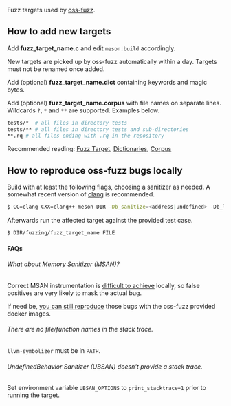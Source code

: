Fuzz targets used by [oss-fuzz](https://github.com/google/oss-fuzz/).

## How to add new targets

Add **fuzz_target_name.c** and edit `meson.build` accordingly.

New targets are picked up by oss-fuzz automatically within a day. Targets must not be renamed once added.

Add (optional) **fuzz_target_name.dict** containing keywords and magic bytes.

Add (optional) **fuzz_target_name.corpus** with file names on separate lines. Wildcards `?`, `*` and `**` are supported. Examples below.

```bash
tests/*  # all files in directory tests
tests/** # all files in directory tests and sub-directories
**.rq # all files ending with .rq in the repository
```

Recommended reading: [Fuzz Target](https://llvm.org/docs/LibFuzzer.html#fuzz-target), [Dictionaries](https://llvm.org/docs/LibFuzzer.html#dictionaries), [Corpus](https://llvm.org/docs/LibFuzzer.html#corpus)

## How to reproduce oss-fuzz bugs locally

Build with at least the following flags, choosing a sanitizer as needed. A somewhat recent version of [clang](http://clang.llvm.org/) is recommended.

```bash
$ CC=clang CXX=clang++ meson DIR -Db_sanitize=<address|undefined> -Db_lundef=false
```

Afterwards run the affected target against the provided test case.

```bash
$ DIR/fuzzing/fuzz_target_name FILE
```

#### FAQs

###### What about Memory Sanitizer (MSAN)?

Correct MSAN instrumentation is [difficult to achieve](https://clang.llvm.org/docs/MemorySanitizer.html#handling-external-code) locally, so false positives are very likely to mask the actual bug.

If need be, [you can still reproduce](https://google.github.io/oss-fuzz/advanced-topics/reproducing/#building-using-docker) those bugs with the oss-fuzz provided docker images.

###### There are no file/function names in the stack trace.

`llvm-symbolizer` must be in `PATH`.

###### UndefinedBehavior Sanitizer (UBSAN) doesn't provide a stack trace.

Set environment variable `UBSAN_OPTIONS` to `print_stacktrace=1` prior to running the target.
